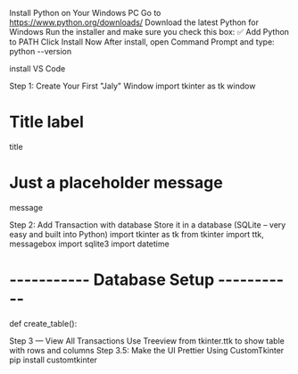 Install Python on Your Windows PC Go to https://www.python.org/downloads/
Download the latest Python for Windows
Run the installer and make sure you check this box: ✅ Add Python to PATH
Click Install Now
After install, open Command Prompt and type:
python --version

install VS Code

Step 1: Create Your First "Jaly" Window
import tkinter as tk
window
# Title label
title 
# Just a placeholder message
message

Step 2: Add Transaction with database
Store it in a database (SQLite – very easy and built into Python)
import tkinter as tk
from tkinter import ttk, messagebox
import sqlite3
import datetime
# ----------- Database Setup -----------
def create_table():

Step 3 — View All Transactions
Use Treeview from tkinter.ttk to show table with rows and columns
 Step 3.5: Make the UI Prettier Using CustomTkinter
pip install customtkinter
